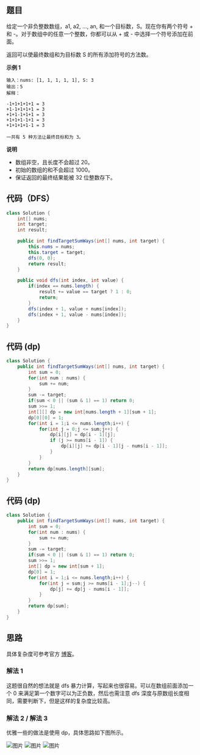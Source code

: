 ## 题目
给定一个非负整数数组，a1, a2, ..., an, 和一个目标数，S。现在你有两个符号 + 和 -。对于数组中的任意一个整数，你都可以从 + 或 - 中选择一个符号添加在前面。

返回可以使最终数组和为目标数 S 的所有添加符号的方法数。

**示例 1**
```
输入：nums: [1, 1, 1, 1, 1], S: 3
输出：5
解释：

-1+1+1+1+1 = 3
+1-1+1+1+1 = 3
+1+1-1+1+1 = 3
+1+1+1-1+1 = 3
+1+1+1+1-1 = 3

一共有 5 种方法让最终目标和为 3。
```

**说明**

* 数组非空，且长度不会超过 20。
* 初始的数组的和不会超过 1000。
* 保证返回的最终结果能被 32 位整数存下。

## 代码（DFS）
```Java
class Solution {
    int[] nums;
    int target;
    int result;

    public int findTargetSumWays(int[] nums, int target) {
        this.nums = nums;
        this.target = target;
        dfs(0, 0);
        return result;
    }

    public void dfs(int index, int value) {
        if(index == nums.length) {
            result += value == target ? 1 : 0;
            return;
        }
        dfs(index + 1, value + nums[index]);
        dfs(index + 1, value - nums[index]);
    }
}
```

## 代码 (dp)
```Java
class Solution {
    public int findTargetSumWays(int[] nums, int target) {
        int sum = 0;
        for(int num : nums) {
            sum += num;
        }
        sum -= target;
        if(sum < 0 || (sum & 1) == 1) return 0;
        sum >>= 1;
        int[][] dp = new int[nums.length + 1][sum + 1];
        dp[0][0] = 1;
        for(int i = 1;i <= nums.length;i++) {
            for(int j = 0;j <= sum;j++) {
                dp[i][j] = dp[i - 1][j];
                if (j >= nums[i - 1]) {
                    dp[i][j] += dp[i - 1][j - nums[i - 1]];
                }
            }
        }
        return dp[nums.length][sum];
    }
}
```

## 代码 (dp)
```Java
class Solution {
    public int findTargetSumWays(int[] nums, int target) {
        int sum = 0;
        for(int num : nums) {
            sum += num;
        }
        sum -= target;
        if(sum < 0 || (sum & 1) == 1) return 0;
        sum >>= 1;
        int[] dp = new int[sum + 1];
        dp[0] = 1;
        for(int i = 1;i <= nums.length;i++) {
            for(int j = sum;j >= nums[i - 1];j--) {
                dp[j] += dp[j - nums[i - 1]];
            }
        }
        return dp[sum];
    }
}
```

## 思路

具体复杂度可参考官方 [博客](https://leetcode.cn/problems/target-sum/solution/mu-biao-he-by-leetcode-solution-o0cp/)。

### 解法 1
这题很自然的想法就是 dfs 暴力计算，写起来也很容易。可以在数组前面添加一个 0 来满足第一个数字可以为正负数，然后也需注意 dfs 深度与原数组长度相同，需要判断下，但是这样的复杂度比较高。

### 解法 2 / 解法 3
优雅一些的做法是使用 dp，具体思路如下图所示。

![图片](/static/494_1.png)
![图片](/static/494_2.png)
![图片](/static/494_3.png)